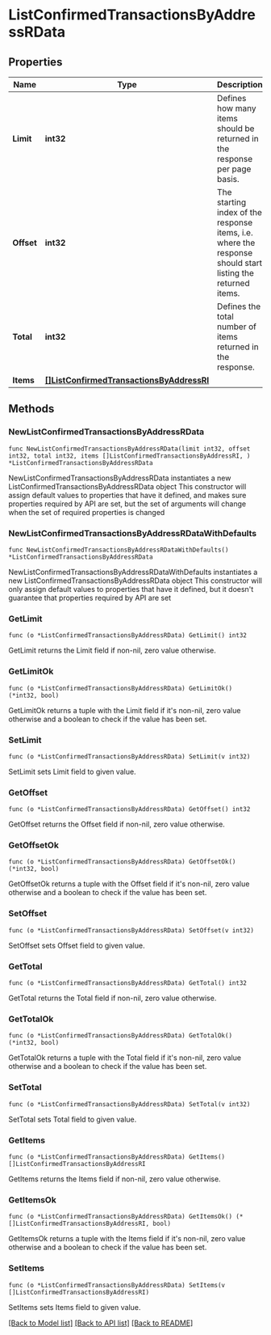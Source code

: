 # ListConfirmedTransactionsByAddressRData

## Properties

Name | Type | Description | Notes
------------ | ------------- | ------------- | -------------
**Limit** | **int32** | Defines how many items should be returned in the response per page basis. | 
**Offset** | **int32** | The starting index of the response items, i.e. where the response should start listing the returned items. | 
**Total** | **int32** | Defines the total number of items returned in the response. | 
**Items** | [**[]ListConfirmedTransactionsByAddressRI**](ListConfirmedTransactionsByAddressRI.md) |  | 

## Methods

### NewListConfirmedTransactionsByAddressRData

`func NewListConfirmedTransactionsByAddressRData(limit int32, offset int32, total int32, items []ListConfirmedTransactionsByAddressRI, ) *ListConfirmedTransactionsByAddressRData`

NewListConfirmedTransactionsByAddressRData instantiates a new ListConfirmedTransactionsByAddressRData object
This constructor will assign default values to properties that have it defined,
and makes sure properties required by API are set, but the set of arguments
will change when the set of required properties is changed

### NewListConfirmedTransactionsByAddressRDataWithDefaults

`func NewListConfirmedTransactionsByAddressRDataWithDefaults() *ListConfirmedTransactionsByAddressRData`

NewListConfirmedTransactionsByAddressRDataWithDefaults instantiates a new ListConfirmedTransactionsByAddressRData object
This constructor will only assign default values to properties that have it defined,
but it doesn't guarantee that properties required by API are set

### GetLimit

`func (o *ListConfirmedTransactionsByAddressRData) GetLimit() int32`

GetLimit returns the Limit field if non-nil, zero value otherwise.

### GetLimitOk

`func (o *ListConfirmedTransactionsByAddressRData) GetLimitOk() (*int32, bool)`

GetLimitOk returns a tuple with the Limit field if it's non-nil, zero value otherwise
and a boolean to check if the value has been set.

### SetLimit

`func (o *ListConfirmedTransactionsByAddressRData) SetLimit(v int32)`

SetLimit sets Limit field to given value.


### GetOffset

`func (o *ListConfirmedTransactionsByAddressRData) GetOffset() int32`

GetOffset returns the Offset field if non-nil, zero value otherwise.

### GetOffsetOk

`func (o *ListConfirmedTransactionsByAddressRData) GetOffsetOk() (*int32, bool)`

GetOffsetOk returns a tuple with the Offset field if it's non-nil, zero value otherwise
and a boolean to check if the value has been set.

### SetOffset

`func (o *ListConfirmedTransactionsByAddressRData) SetOffset(v int32)`

SetOffset sets Offset field to given value.


### GetTotal

`func (o *ListConfirmedTransactionsByAddressRData) GetTotal() int32`

GetTotal returns the Total field if non-nil, zero value otherwise.

### GetTotalOk

`func (o *ListConfirmedTransactionsByAddressRData) GetTotalOk() (*int32, bool)`

GetTotalOk returns a tuple with the Total field if it's non-nil, zero value otherwise
and a boolean to check if the value has been set.

### SetTotal

`func (o *ListConfirmedTransactionsByAddressRData) SetTotal(v int32)`

SetTotal sets Total field to given value.


### GetItems

`func (o *ListConfirmedTransactionsByAddressRData) GetItems() []ListConfirmedTransactionsByAddressRI`

GetItems returns the Items field if non-nil, zero value otherwise.

### GetItemsOk

`func (o *ListConfirmedTransactionsByAddressRData) GetItemsOk() (*[]ListConfirmedTransactionsByAddressRI, bool)`

GetItemsOk returns a tuple with the Items field if it's non-nil, zero value otherwise
and a boolean to check if the value has been set.

### SetItems

`func (o *ListConfirmedTransactionsByAddressRData) SetItems(v []ListConfirmedTransactionsByAddressRI)`

SetItems sets Items field to given value.



[[Back to Model list]](../README.md#documentation-for-models) [[Back to API list]](../README.md#documentation-for-api-endpoints) [[Back to README]](../README.md)


